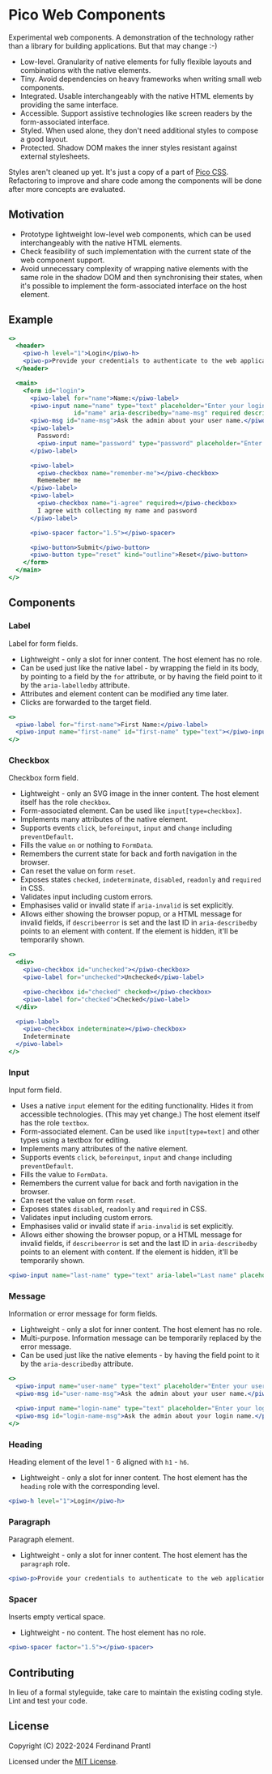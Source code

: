 # Pico Web Components

Experimental web components. A demonstration of the technology rather than a library for building applications. But that may change :-)

* Low-level. Granularity of native elements for fully flexible layouts and combinations with the native elements.
* Tiny. Avoid dependencies on heavy frameworks when writing small web components.
* Integrated. Usable interchangeably with the native HTML elements by providing the same interface.
* Accessible. Support assistive technologies like screen readers by the form-associated interface.
* Styled. When used alone, they don't need additional styles to compose a good layout.
* Protected. Shadow DOM makes the inner styles resistant against external stylesheets.

Styles aren't cleaned up yet. It's just a copy of a part of [Pico CSS]. Refactoring to improve and share code among the components will be done after more concepts are evaluated.

## Motivation

* Prototype lightweight low-level web components, which can be used interchangeably with the native HTML elements.
* Check feasibility of such implementation with the current state of the web component support.
* Avoid unnecessary complexity of wrapping native elements with the same role in the shadow DOM and then synchronising their states, when it's possible to implement the form-associated interface on the host element.

## Example

```jsx live
<>
  <header>
    <piwo-h level="1">Login</piwo-h>
    <piwo-p>Provide your credentials to authenticate to the web application.</piwo-p>
  </header>

  <main>
    <form id="login">
      <piwo-label for="name">Name:</piwo-label>
      <piwo-input name="name" type="text" placeholder="Enter your login name"
                  id="name" aria-describedby="name-msg" required describeerror></piwo-input>
      <piwo-msg id="name-msg">Ask the admin about your user name.</piwo-msg>
      <piwo-label>
        Password:
        <piwo-input name="password" type="password" placeholder="Enter your password"></piwo-input>
      </piwo-label>

      <piwo-label>
        <piwo-checkbox name="remember-me"></piwo-checkbox>
        Rememeber me
      </piwo-label>
      <piwo-label>
        <piwo-checkbox name="i-agree" required></piwo-checkbox>
        I agree with collecting my name and password
      </piwo-label>

      <piwo-spacer factor="1.5"></piwo-spacer>

      <piwo-button>Submit</piwo-button>
      <piwo-button type="reset" kind="outline">Reset</piwo-button>
    </form>
  </main>
</>
```

## Components

### Label

Label for form fields.

* Lightweight - only a slot for inner content. The host element has no role.
* Can be used just like the native label - by wrapping the field in its body, by pointing to a field by the `for` attribute, or by having the field point to it by the `aria-labelledby` attribute.
* Attributes and element content can be modified any time later.
* Clicks are forwarded to the target field.

```jsx live
<>
  <piwo-label for="first-name">First Name:</piwo-label>
  <piwo-input name="first-name" id="first-name" type="text"></piwo-input>
</>
```

### Checkbox

Checkbox form field.

* Lightweight - only an SVG image in the inner content. The host element itself has the role `checkbox`.
* Form-associated element. Can be used like `input[type=checkbox]`.
* Implements many attributes of the native element.
* Supports events `click`, `beforeinput`, `input` and `change` including `preventDefault`.
* Fills the value `on` or nothing to `FormData`.
* Remembers the current state for back and forth navigation in the browser.
* Can reset the value on form `reset`.
* Exposes states `checked`, `indeterminate`, `disabled`, `readonly` and `required` in CSS.
* Validates input including custom errors.
* Emphasises valid or invalid state if `aria-invalid` is set explicitly.
* Allows either showing the browser popup, or a HTML message for invalid fields, if `describeerror` is set and the last ID in `aria-describedby` points to an element with content. If the element is hidden, it'll be temporarily shown.

```jsx live
<>
  <div>
    <piwo-checkbox id="unchecked"></piwo-checkbox>
    <piwo-label for="unchecked">Unchecked</piwo-label>

    <piwo-checkbox id="checked" checked></piwo-checkbox>
    <piwo-label for="checked">Checked</piwo-label>
  </div>

  <piwo-label>
    <piwo-checkbox indeterminate></piwo-checkbox>
    Indeterminate
  </piwo-label>
</>
```

### Input

Input form field.

* Uses a native `input` element for the editing functionality. Hides it from accessible technologies. (This may yet change.) The host element itself has the role `textbox`.
* Form-associated element. Can be used like `input[type=text]` and other types using a textbox for editing.
* Implements many attributes of the native element.
* Supports events `click`, `beforeinput`, `input` and `change` including `preventDefault`.
* Fills the value to `FormData`.
* Remembers the current value for back and forth navigation in the browser.
* Can reset the value on form `reset`.
* Exposes states `disabled`, `readonly` and `required` in CSS.
* Validates input including custom errors.
* Emphasises valid or invalid state if `aria-invalid` is set explicitly.
* Allows either showing the browser popup, or a HTML message for invalid fields, if `describeerror` is set and the last ID in `aria-describedby` points to an element with content. If the element is hidden, it'll be temporarily shown.

```jsx live
<piwo-input name="last-name" type="text" aria-label="Last name" placeholder="Enter your last name"></piwo-input>
```

### Message

Information or error message for form fields.

* Lightweight - only a slot for inner content. The host element has no role.
* Multi-purpose. Information message can be temporarily replaced by the error message.
* Can be used just like the native elements - by having the field point to it by the `aria-describedby` attribute.

```jsx live
<>
  <piwo-input name="user-name" type="text" placeholder="Enter your user name" aria-label="User name" aria-describedby="user-name-msg"></piwo-input>
  <piwo-msg id="user-name-msg">Ask the admin about your user name.</piwo-msg>

  <piwo-input name="login-name" type="text" placeholder="Enter your login name" aria-label="Login name" aria-describedby="login-name-msg" aria-invalid="true" required describeerror></piwo-input>
  <piwo-msg id="login-name-msg">Ask the admin about your login name.</piwo-msg>
</>
```

### Heading

Heading element of the level 1 - 6 aligned with `h1` - `h6`.

* Lightweight - only a slot for inner content. The host element has the `heading` role with the corresponding level.

```jsx live
<piwo-h level="1">Login</piwo-h>
```

### Paragraph

Paragraph element.

* Lightweight - only a slot for inner content. The host element has the `paragraph` role.

```jsx live
<piwo-p>Provide your credentials to authenticate to the web application.</piwo-p>
```

### Spacer

Inserts empty vertical space.

* Lightweight - no content. The host element has no role.

```jsx live
<piwo-spacer factor="1.5"></piwo-spacer>
```

## Contributing

In lieu of a formal styleguide, take care to maintain the existing coding style. Lint and test your code.

## License

Copyright (C) 2022-2024 Ferdinand Prantl

Licensed under the [MIT License].

[MIT License]: http://en.wikipedia.org/wiki/MIT_License
[Pico CSS]: https://picocss.com/
